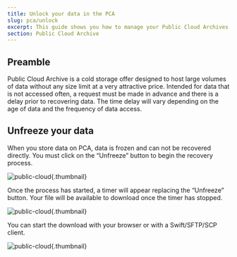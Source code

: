 ```yaml
---
title: Unlock your data in the PCA
slug: pca/unlock
excerpt: This guide shows you how to manage your Public Cloud Archives.
section: Public Cloud Archive
---
```



## Preamble
Public Cloud Archive is a cold storage offer designed to host large volumes of data without any size limit at a very attractive price. Intended for data that is not accessed often, a request must be made in advance and there is a delay prior to recovering data. The time delay will vary depending on the age of data and the frequency of data access.


## Unfreeze your data
When you store data on PCA, data is frozen and can not be recovered directly. You must click on the “Unfreeze” button to begin the recovery process.


![public-cloud](images/PCARECUP.png){.thumbnail}

Once the process has started, a timer will appear replacing the “Unfreeze” button. Your file will be available to download once the timer has stopped.


![public-cloud](images/PCARECUP2.png){.thumbnail}

You can start the download with your browser or with a Swift/SFTP/SCP client.


![public-cloud](images/PCARECUP3.png){.thumbnail}